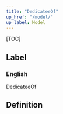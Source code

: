 ```yaml
---
title: "DedicateeOf"
up_href: "/model/"
up_label: Model
---
```


[TOC]

## Label

### English
DedicateeOf


## Definition



    
